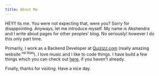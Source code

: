 ```yaml
---
title: About Me
---
```


HEY!! its me. You were not expecting that, were you? Sorry for disappointing. Anyways, let me introduce myself. My name is Akshendra and I write about pages for other peoples' blog. No seriously! however I do this only part time.

Primarily, I work as a Backend Developer at [Quizizz.com](https://quizizz.com) (really amazing website <sup>no bias</sup>). I love music and I like to code things. I have build a few things which you can check out [here](/things), if you haven't already.

Finally, thanks for visiting. Have a nice day.

